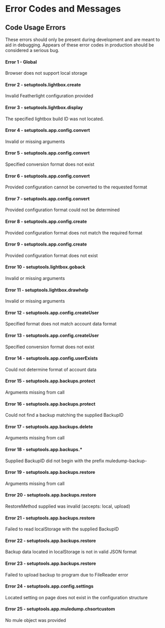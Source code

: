 # Error Codes and Messages

## Code Usage Errors
These errors should only be present during development and are meant to aid in debugging. Appears of these error codes in production should be considered a serious bug.

#### Error 1 - Global
Browser does not support local storage

#### Error 2 - setuptools.lightbox.create
Invalid Featherlight configuration provided

#### Error 3 - setuptools.lightbox.display
The specified lightbox build ID was not located.

#### Error 4 - setuptools.app.config.convert
Invalid or missing arguments

#### Error 5 - setuptools.app.config.convert
Specified conversion format does not exist

#### Error 6 - setuptools.app.config.convert
Provided configuration cannot be converted to the requested format

#### Error 7 - setuptools.app.config.convert
Provided configuration format could not be determined
       
#### Error 8 - setuptools.app.config.create
Provided configuration format does not match the required format
       
#### Error 9 - setuptools.app.config.create
Provided configuration format does not exist
       
#### Error 10 - setuptools.lightbox.goback
Invalid or missing arguments
        
#### Error 11 - setuptools.lightbox.drawhelp
Invalid or missing arguments

#### Error 12 - setuptools.app.config.createUser
Specified format does not match account data format

#### Error 13 - setuptools.app.config.createUser
Specified conversion format does not exist

#### Error 14 - setuptools.app.config.userExists
Could not determine format of account data

#### Error 15 - setuptools.app.backups.protect
Arguments missing from call

#### Error 16 - setuptools.app.backups.protect
Could not find a backup matching the supplied BackupID

#### Error 17 - setuptools.app.backups.delete
Arguments missing from call

#### Error 18 - setuptools.app.backups.*
Supplied BackupID did not begin with the prefix muledump-backup-

#### Error 19 - setuptools.app.backups.restore
Arguments missing from call

#### Error 20 - setuptools.app.backups.restore
RestoreMethod supplied was invalid (accepts: local, upload)

#### Error 21 - setuptools.app.backups.restore
Failed to read localStorage with the supplied BackupID

#### Error 22 - setuptools.app.backups.restore
Backup data located in localStorage is not in valid JSON format 

#### Error 23 - setuptools.app.backups.restore
Failed to upload backup to program due to FileReader error

#### Error 24 - setuptools.app.config.settings
Located setting on page does not exist in the configuration structure

#### Error 25 - setuptools.app.muledump.chsortcustom
No mule object was provided